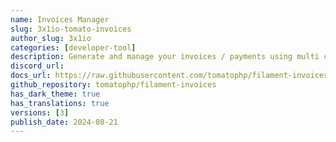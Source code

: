 ```yaml
---
name: Invoices Manager
slug: 3x1io-tomato-invoices
author_slug: 3x1io
categories: [developer-tool]
description: Generate and manage your invoices / payments using multi currencies and multi types in FilamentPHP
discord_url: 
docs_url: https://raw.githubusercontent.com/tomatophp/filament-invoices/master/README.md
github_repository: tomatophp/filament-invoices
has_dark_theme: true
has_translations: true
versions: [3]
publish_date: 2024-08-21
---
```

